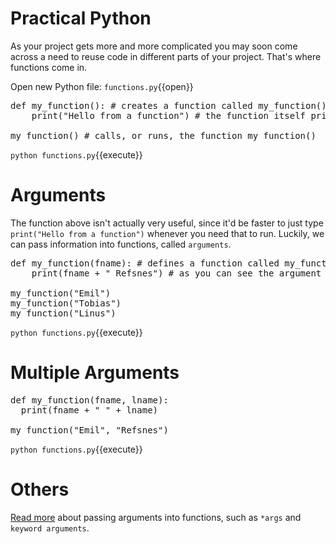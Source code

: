# Practical Python

As your project gets more and more complicated you may soon come across a need to reuse code in different parts of your project. That's where functions come in.

Open new Python file: `functions.py`{{open}}

<pre class="file" data-filename="functions.py" data-target="replace">
def my_function(): # creates a function called my_function()
    print("Hello from a function") # the function itself prints the string "Hello from a function"

my_function() # calls, or runs, the function my_function()
</pre>

`python functions.py`{{execute}}

# Arguments

The function above isn't actually very useful, since it'd be faster to just type ```print("Hello from a function")``` whenever you need that to run. Luckily, we can pass information into functions, called ```arguments```.

<pre class="file" data-filename="functions.py" data-target="replace">
def my_function(fname): # defines a function called my_function() where you pass in an argument called fname
    print(fname + " Refsnes") # as you can see the argument fname is used within the function

my_function("Emil")
my_function("Tobias")
my_function("Linus")
</pre>

`python functions.py`{{execute}}

# Multiple Arguments

<pre class="file" data-filename="functions.py" data-target="replace">
def my_function(fname, lname):
  print(fname + " " + lname)

my_function("Emil", "Refsnes")
</pre>

`python functions.py`{{execute}}

# Others

[Read more](https://www.w3schools.com/python/python_functions.asp) about passing arguments into functions, such as ```*args``` and ```keyword arguments```.